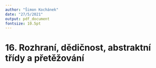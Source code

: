 ```yaml
---
author: "Šimon Kochánek"
date: "27/5/2021"
output: pdf_document
fontsize: 10.5pt
---
```


<style type="text/css">
  body{
    font-size: 10.5pt;
  }
</style>

# 16. Rozhraní, dědičnost, abstraktní třídy a přetěžování







